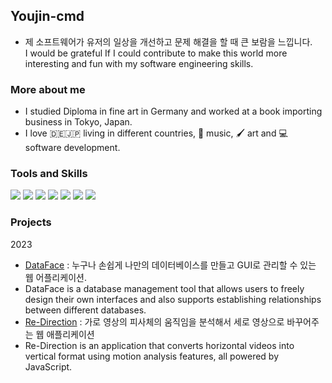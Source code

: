 ## Youjin-cmd

- 제 소프트웨어가 유저의 일상을 개선하고 문제 해결을 할 때 큰 보람을 느낍니다. </br>
  I would be grateful If I could contribute to make this world more interesting and fun with my software engineering skills.

### More about me

- I studied Diploma in fine art in Germany and worked at a book importing business in Tokyo, Japan.
- I love 🇩🇪🇯🇵 living in different countries, 🤘 music, 🖌️ art and 💻 software development.

### Tools and Skills

<img src="https://img.shields.io/badge/HTML5-E34F26?style=flat-square&logo=HTML5&logoColor=white"/></a>
<img src="https://img.shields.io/badge/CSS3-1572B6?style=flat-square&logo=CSS3&logoColor=white"/></a>
<img src="https://img.shields.io/badge/JavaScript-F7DF1E?style=flat-square&logo=JavaScript&logoColor=white"/></a>
<img src="https://img.shields.io/badge/React-61DAFB?style=flat-square&logo=React&logoColor=white"/></a>
<img src="https://img.shields.io/badge/tailwindCSS-06B6D4?style=flat-square&logo=tailwindCSS&logoColor=white"/>
<img src="https://img.shields.io/badge/React Query-FF4154?style=flat-square&logo=ReactQuery&logoColor=white"/>
<img src="https://img.shields.io/badge/Git-F05032?style=flat-square&logo=Git&logoColor=white"/></a>

### Projects
2023
- [DataFace](https://github.com/Team-Dataface/DataFace-client) : 누구나 손쉽게 나만의 데이터베이스를 만들고 GUI로 관리할 수 있는 웹 어플리케이션.
- DataFace is a database management tool that allows users to freely design their own interfaces and also supports establishing relationships between different databases.
- [Re-Direction](https://github.com/Youjin-cmd/ReDirection-client) : 가로 영상의 피사체의 움직임을 분석해서 세로 영상으로 바꾸어주는 웹 애플리케이션
- Re-Direction is an application that converts horizontal videos into vertical format using motion analysis features, all powered by JavaScript.
